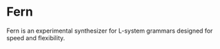# Fern
Fern is an experimental synthesizer for L-system grammars designed for speed and flexibility.
